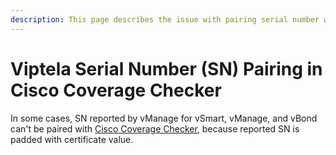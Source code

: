 ```yaml
---
description: This page describes the issue with pairing serial number with Cisco Coverage Checker.
---
```


# Viptela Serial Number (SN) Pairing in Cisco Coverage Checker

In some cases, SN reported by vManage for vSmart, vManage, and vBond can't be paired with [Cisco Coverage Checker](https://cway.cisco.com/sncheck/), because reported SN is padded with certificate value.
